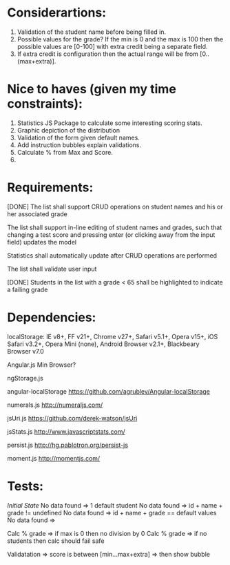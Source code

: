 Considerartions:
================

1. Validation of the student name before being filled in.
2. Possible values for the grade?  If the min is 0 and the max is 100
then the possible values are [0-100] with extra credit being a separate field.
3. If extra credit is configuration then the actual range will be from
[0..(max+extra)].

Nice to haves (given my time constraints):
==========================================
1. Statistics JS Package to calculate some interesting scoring stats.
2. Graphic depiction of the distribution
3. Validation of the form given default names.
4. Add instruction bubbles explain validations.
5. Calculate % from Max and Score.
6. 

Requirements:
=============
[DONE] The list shall support CRUD operations on student names and his or her associated grade

The list shall support in-line editing of student names and grades, such that changing a test score and pressing enter (or clicking away from the input field) updates the model

Statistics shall automatically update after CRUD operations are performed

The list shall validate user input

[DONE] Students in the list with a grade < 65 shall be highlighted to indicate a failing grade

Dependencies:
=============
localStorage:
	IE v8+, FF v21+, Chrome v27+, Safari v5.1+, Opera v15+, iOS Safari v3.2+,
	Opera Mini (none), Android Browser v2.1+, Blackbeary Browser v7.0

Angular.js Min Browser?

ngStorage.js


angular-localStorage
https://github.com/agrublev/Angular-localStorage

numerals.js
http://numeraljs.com/

jsUri.js
https://github.com/derek-watson/jsUri

jsStats.js
http://www.javascriptstats.com/

persist.js
http://hg.pablotron.org/persist-js

moment.js
http://momentjs.com/

Tests:
======

_Initial State_
No data found => 1 default student
No data found => id + name + grade != undefined
No data found => id + name + grade == default values
No data found => 

Calc % grade => if max is 0 then no division by 0
Calc % grade => if no students then calc should fail safe

Validatation => score is between [min...max+extra]
			=> then show bubble

